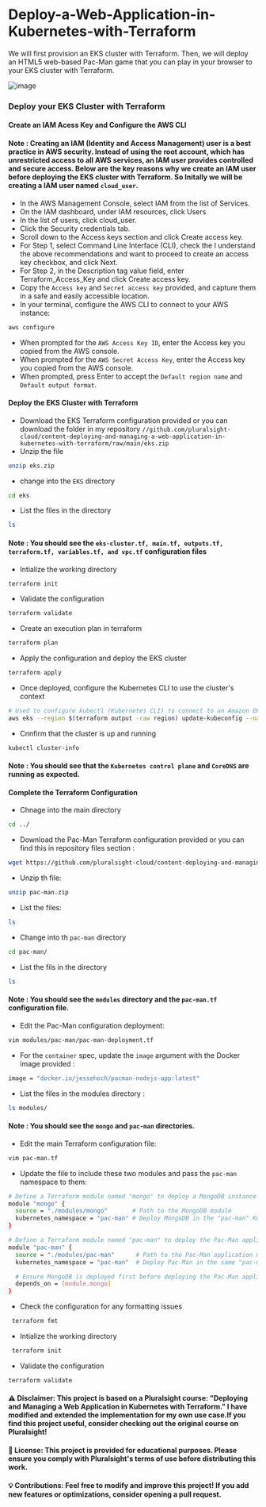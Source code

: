 # Deploy-a-Web-Application-in-Kubernetes-with-Terraform
We will first provision an EKS cluster with Terraform. Then, we will deploy an HTML5 web-based Pac-Man game that you can play in your browser to your EKS cluster with Terraform. 

![image](https://github.com/user-attachments/assets/4fb30f5e-f045-4144-ad6d-4817fd3b18ee)

### Deploy your EKS Cluster with Terraform
#### Create an IAM Acess Key and Configure the AWS CLI
#### Note : Creating an IAM (Identity and Access Management) user is a best practice in AWS security. Instead of using the root account, which has unrestricted access to all AWS services, an IAM user provides controlled and secure access. Below are the key                  reasons why we create an IAM user before deploying the EKS cluster with Terraform. So Initally we will be creating a IAM user named ```cloud_user```.

- In the AWS Management Console, select IAM from the list of Services.
- On the IAM dashboard, under IAM resources, click Users
- In the list of users, click cloud_user.
- Click the Security credentials tab.
- Scroll down to the Access keys section and click Create access key.
- For Step 1, select Command Line Interface (CLI), check the I understand the above recommendations and want to proceed to create an     access key checkbox, and click Next.
- For Step 2, in the Description tag value field, enter Terraform_Access_Key and click Create access key.
- Copy the ```Access key``` and ```Secret access key``` provided, and capture them in a safe and easily accessible location.
- In your terminal, configure the AWS CLI to connect to your AWS instance:
```bash
aws configure
```
- When prompted for the ```AWS Access Key ID```, enter the Access key you copied from the AWS console.
- When prompted for the ```AWS Secret Access Key```, enter the Access key you copied from the AWS console.
- When prompted, press Enter to accept the ```Default region name``` and ```Default output format```.

#### Deploy the EKS Cluster with Terraform
- Download the EKS Terraform configuration provided or you can download the folder in my repository
```//github.com/pluralsight-cloud/content-deploying-and-managing-a-web-application-in-kubernetes-with-terraform/raw/main/eks.zip```
- Unzip the file
```bash
unzip eks.zip
```
- change into the ```EKS``` directory
```bash
cd eks
```
- List the files in the directory
```bash
ls
```
#### Note : You should see the ```eks-cluster.tf, main.tf, outputs.tf, terraform.tf, variables.tf, and vpc.tf``` configuration files
- Intialize the working directory
```bash
terraform init
```
- Validate the configuration
```bash
terraform validate
```
- Create an execution plan in terraform
```bash
terraform plan
```
- Apply the configuration and deploy the EKS cluster
```bash
terraform apply
```
- Once deployed, configure the Kubernetes CLI to use the cluster's context
``` bash
# Used to configure kubectl (Kubernetes CLI) to connect to an Amazon EKS (Elastic Kubernetes Service) cluster.
aws eks --region $(terraform output -raw region) update-kubeconfig --name $(terraform output -raw cluster_name)
```
- Cnnfirm that the cluster is up and running
``` bash
kubectl cluster-info
```
#### Note : You should see that the ```Kubernetes control plane``` and ```CoreDNS``` are running as expected.

#### Complete the Terraform Configuration
- Chnage into the main directory
``` bash
cd ../
```
- Download the Pac-Man Terraform configuration provided or you can find this in repository files section :
``` bash
wget https://github.com/pluralsight-cloud/content-deploying-and-managing-a-web-application-in-kubernetes-with-terraform/raw/main/pac-man.zip
```
- Unzip th file:
```bash
unzip pac-man.zip
```
- List the files:
```bash
ls
```
- Change into th ```pac-man``` directory
```bash
cd pac-man/
```
- List the fils in the directory
```bash
ls
```
#### Note : You should see the ```modules``` directory and the ```pac-man.tf``` configuration file.
-  Edit the Pac-Man configuration deployment:
```bash
vim modules/pac-man/pac-man-deployment.tf
```
-  For the ```container``` spec, update the ```image``` argument with the Docker image provided :
```bash
image = "docker.io/jessehoch/pacman-nodejs-app:latest"
```
-  List the files in the modules directory :
```bash
ls modules/
```
#### Note : You should see the ```mongo``` and ```pac-man``` directories.
-  Edit the main Terraform configuration file:
```bash
vim pac-man.tf
```
-   Update the file to include these two modules and pass the ```pac-man``` namespace to them:
```bash
# Define a Terraform module named "mongo" to deploy a MongoDB instance
module "mongo" {
  source = "./modules/mongo"       # Path to the MongoDB module
  kubernetes_namespace = "pac-man" # Deploy MongoDB in the "pac-man" Kubernetes namespace
}

# Define a Terraform module named "pac-man" to deploy the Pac-Man application
module "pac-man" {
  source = "./modules/pac-man"      # Path to the Pac-Man application module
  kubernetes_namespace = "pac-man"  # Deploy Pac-Man in the same "pac-man" Kubernetes namespace

  # Ensure MongoDB is deployed first before deploying the Pac-Man application
  depends_on = [module.mongo]  
}
```
- Check the configuration for any formatting issues
```bash
 terraform fmt
```
-  Intialize the working directory
```bash
 terraform init
```
-  Validate the configuration
```bash
terraform validate
```
#### ⚠️ Disclaimer: This project is based on a Pluralsight course: "Deploying and Managing a Web Application in Kubernetes with Terraform." I have modified and extended the implementation for my own use case.If you find this project useful, consider checking out the original course on Pluralsight!




#### 📜 License: This project is provided for educational purposes. Please ensure you comply with Pluralsight's terms of use before distributing this work.


#### 💡 Contributions: Feel free to modify and improve this project! If you add new features or optimizations, consider opening a pull request.
